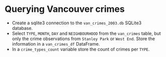 # Querying Vancouver crimes

- Create a sqlite3 connection to the `van_crimes_2003.db` SQLite3 database.
- Select `TYPE`, `MONTH`, `DAY` and `NEIGHBOURHOOD` from the `van_crimes` table, but only the crime observations from `Stanley Park` or `West End`. Store the information in a `van_crimes_df` DataFrame.
- In a `crime_types_count` variable store the count of crimes per `TYPE`.